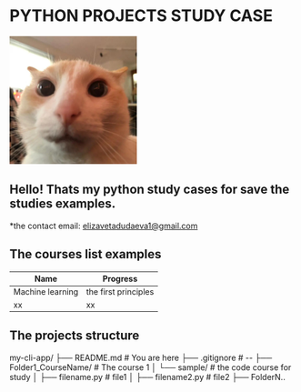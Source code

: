 # PYTHON PROJECTS STUDY CASE

<img src="kott.jpg" width="224" height="225">

## Hello! Thats my python study cases for save the studies examples. 
*the contact email:
elizavetadudaeva1@gmail.com


## The courses list examples
|Name  | Progress |
| ------------- | ------------- |
| Machine learning | the first principles|
| xx  | xx |


## The projects structure
my-cli-app/
├── README.md               # You are here
├── .gitignore               # --
├── Folder1_CourseName/                    # The course 1
│   └── sample/          # the code course for study
│       ├── filename.py        # file1
│       ├── filename2.py             # file2
├── FolderN..
